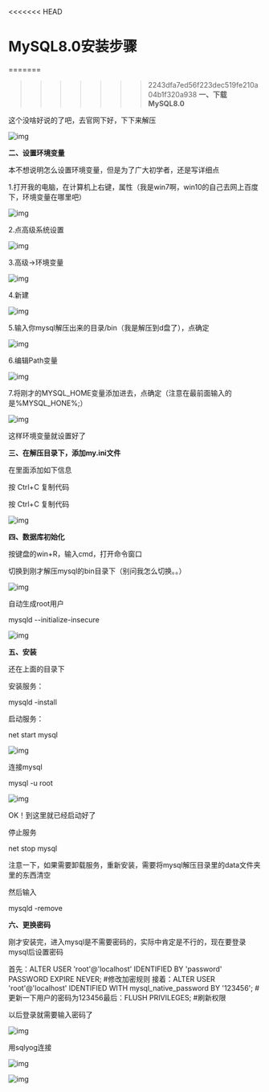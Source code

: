 

<<<<<<< HEAD
# MySQL8.0安装步骤

=======
>>>>>>> 2243dfa7ed56f223dec519fe210a04b1f320a938
**一、下载MySQL8.0**

这个没啥好说的了吧，去官网下好，下下来解压

![img](mysql8-install.assets/7bad78e0af1e4665a346a54b66730895.png)

**二、设置环境变量**

本不想说明怎么设置环境变量，但是为了广大初学者，还是写详细点

1.打开我的电脑，在计算机上右键，属性（我是win7啊，win10的自己去网上百度下，环境变量在哪里吧）

![img](mysql8-install.assets/e3dd46f9df4a47a3964e8c0f3eea802d.png)

2.点高级系统设置

![img](mysql8-install.assets/a3490cf93ad44c8f800355786486123c.png)

3.高级->环境变量

![img](mysql8-install.assets/6fd4cffefcf347418b77843bcf8406e1.png)

4.新建

![img](mysql8-install.assets/9447e44f890b4b669c14c6d7589ff930.png)

5.输入你mysql解压出来的目录/bin（我是解压到d盘了），点确定

![img](mysql8-install.assets/93e96b8d128f4f23896f4358053a73f6.png)

6.编辑Path变量

![img](mysql8-install.assets/6d610449fe9846289b25c9e60a7a2c7a.png)

7.将刚才的MYSQL_HOME变量添加进去，点确定（注意在最前面输入的是%MYSQL_HONE%;）

![img](mysql8-install.assets/012b6f60d5e94ce3a2357f2872978c75.png)

这样环境变量就设置好了

**三、在解压目录下，添加my.ini文件**

 在里面添加如下信息

按 Ctrl+C 复制代码

按 Ctrl+C 复制代码

![img](mysql8-install.assets/a28cc1fcdf8c47318339f9b69e0d536d.png)

**四、数据库初始化**

按键盘的win+R，输入cmd，打开命令窗口

切换到刚才解压mysql的bin目录下（别问我怎么切换。。）

![img](mysql8-install.assets/a70a5d36afcd4a61acc30c013e7963f7.png)

自动生成root用户

mysqld --initialize-insecure

![img](mysql8-install.assets/eadd3f761a6544879f4d25e398563678.png)

**五、安装**

还在上面的目录下 

安装服务：

mysqld -install

启动服务：

net start mysql

![img](mysql8-install.assets/5a0bbf79f2be4b3aaa5a678b27431ec4.png)

连接mysql

mysql -u root

![img](mysql8-install.assets/89547f4045184e5c9314d0c00f917b0c.png)

OK！到这里就已经启动好了

停止服务

net stop mysql

注意一下，如果需要卸载服务，重新安装，需要将mysql解压目录里的data文件夹里的东西清空

然后输入

mysqld -remove

 **六、更换密码**

刚才安装完，进入mysql是不需要密码的，实际中肯定是不行的，现在要登录mysql后设置密码

首先：ALTER USER 'root'@'localhost' IDENTIFIED BY 'password' PASSWORD EXPIRE NEVER; #修改加密规则 接着：ALTER USER 'root'@'localhost' IDENTIFIED WITH mysql_native_password BY '123456'; #更新一下用户的密码为123456最后：FLUSH PRIVILEGES; #刷新权限 

以后登录就需要输入密码了

![img](mysql8-install.assets/ee3b5f8671cd4397be99f53a082ba968.png)

用sqlyog连接

![img](mysql8-install.assets/51b59a1f3b2f4c8ea5ace09c94878bc0.png)

![img](mysql8-install.assets/4db798fd5c044e828df9b15efc109a53.png)